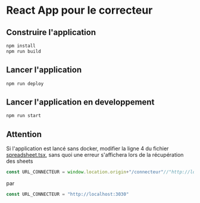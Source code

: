 # React App pour le correcteur
## Construire l'application
```bash
npm install
npm run build
```
## Lancer l'application
```bash
npm run deploy
```
## Lancer l'application en developpement
```bash
npm run start
```
## Attention
Si l'application est lancé sans docker, modifier la ligne 4 du fichier [spreadsheet.tsx](./src/calls/spreadsheet.tsx), sans quoi une erreur s'affichera lors de la récupération des sheets
```typescript
const URL_CONNECTEUR = window.location.origin+"/connecteur"//"http://localhost:3030"
```
par 
```typescript
const URL_CONNECTEUR = "http://localhost:3030"
```
